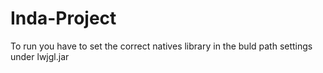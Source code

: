 Inda-Project
============

To run you have to set the correct natives library in the buld path settings under lwjgl.jar

